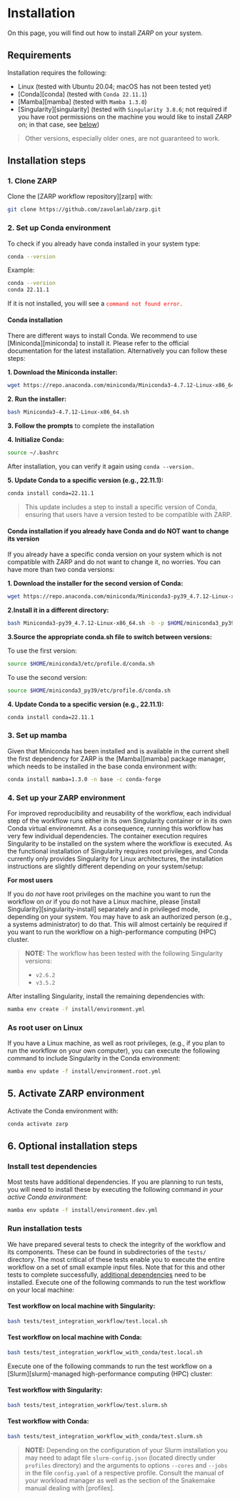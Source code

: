# Installation

On this page, you will find out how to install _ZARP_ on your system.

## Requirements

Installation requires the following:

- Linux (tested with Ubuntu 20.04; macOS has not been tested yet)
- [Conda][conda] (tested with `Conda 22.11.1`)
- [Mamba][mamba] (tested with `Mamba 1.3.0`)
- [Singularity][singularity] (tested with `Singularity 3.8.6`; not required
  if you have root permissions on the machine you would like to install _ZARP_
  on; in that case, see [below](#2-set-up-conda-environment))

> Other versions, especially older ones, are not guaranteed to work.

## Installation steps

### 1. Clone ZARP

Clone the [ZARP workflow repository][zarp] with:

```sh
git clone https://github.com/zavolanlab/zarp.git
```

### 2. Set up Conda environment

To check if you already have conda installed in your system type:

```sh
conda --version
```

Example:
```sh
conda --version
conda 22.11.1
```
If it is not installed, you will see a <code style="color: red;">command not found error.</code>

#### Conda installation

There are different ways to install Conda. We recommend to use [Miniconda][miniconda] to install it. Please refer to the official documentation for the latest installation. Alternatively you can follow these steps:

**1. Download the Miniconda installer:**

```sh
wget https://repo.anaconda.com/miniconda/Miniconda3-4.7.12-Linux-x86_64.sh
```
**2. Run the installer:**
```sh
bash Miniconda3-4.7.12-Linux-x86_64.sh
```
**3. Follow the prompts** to complete the installation

**4. Initialize Conda:**
```sh
source ~/.bashrc
```
After installation, you can verify it again using ```conda --version.```

**5. Update Conda to a specific version (e.g., 22.11.1):**
```sh
conda install conda=22.11.1
```
>This update includes a step to install a specific version of Conda, ensuring that users have a version tested to be compatible with ZARP.

#### Conda installation if you already have Conda and do NOT want to change its version

If you already have a specific conda version on your system which is not compatible with ZARP and do not want to change it, no worries. You can have more than two conda versions:

**1. Download the installer for the second version of Conda:**

```sh
wget https://repo.anaconda.com/miniconda/Miniconda3-py39_4.7.12-Linux-x86_64.sh
```
**2.Install it in a different directory:**
```sh
bash Miniconda3-py39_4.7.12-Linux-x86_64.sh -b -p $HOME/miniconda3_py39
```
**3.Source the appropriate conda.sh file to switch between versions:**

To use the first version:
```sh
source $HOME/miniconda3/etc/profile.d/conda.sh
```
To use the second version:
```sh
source $HOME/miniconda3_py39/etc/profile.d/conda.sh
```

**4. Update Conda to a specific version (e.g., 22.11.1):**
```sh
conda install conda=22.11.1
```

### 3. Set up mamba
Given that Miniconda has been installed and is available in the current shell the first dependency for ZARP is the [Mamba][mamba] package manager, which needs to be installed in the base conda environment with:
```sh
conda install mamba=1.3.0 -n base -c conda-forge
```

### 4. Set up your ZARP environment

For improved reproducibility and reusability of the workflow, each individual step of the workflow runs either in its own Singularity container or in its own Conda virtual environemnt. As a consequence, running this workflow has very few individual dependencies. The container execution requires Singularity to be installed on the system where the workflow is executed. As the functional installation of Singularity requires root privileges, and Conda currently only provides Singularity for Linux architectures, the installation instructions are slightly different depending on your system/setup:

**For most users**

If you do *not* have root privileges on the machine you want
to run the workflow on *or* if you do not have a Linux machine, please [install
Singularity][singularity-install] separately and in privileged mode, depending
on your system. You may have to ask an authorized person (e.g., a systems
administrator) to do that. This will almost certainly be required if you want
to run the workflow on a high-performance computing (HPC) cluster. 

> **NOTE:**
> The workflow has been tested with the following Singularity versions:  
>  * `v2.6.2`
>  * `v3.5.2`

After installing Singularity, install the remaining dependencies with:
```bash
mamba env create -f install/environment.yml
```

### As root user on Linux

If you have a Linux machine, as well as root privileges, (e.g., if you plan to
run the workflow on your own computer), you can execute the following command
to include Singularity in the Conda environment:

```bash
mamba env update -f install/environment.root.yml
```

## 5. Activate ZARP environment

Activate the Conda environment with:

```bash
conda activate zarp
```

## 6. Optional installation steps

### Install test dependencies

Most tests have additional dependencies. If you are planning to run tests, you
will need to install these by executing the following command _in your active
Conda environment_:

```bash
mamba env update -f install/environment.dev.yml
```

### Run installation tests

We have prepared several tests to check the integrity of the workflow and its
components. These can be found in subdirectories of the `tests/` directory. 
The most critical of these tests enable you to execute the entire workflow on a 
set of small example input files. Note that for this and other tests to complete
successfully, [additional dependencies](#installing-non-essential-dependencies) 
need to be installed. 
Execute one of the following commands to run the test workflow 
on your local machine:


#### Test workflow on local machine with **Singularity**:
```bash
bash tests/test_integration_workflow/test.local.sh
```
#### Test workflow on local machine with **Conda**:
```bash
bash tests/test_integration_workflow_with_conda/test.local.sh
```
Execute one of the following commands to run the test workflow 
on a [Slurm][slurm]-managed high-performance computing (HPC) cluster:

 #### Test workflow with **Singularity**:

```bash
bash tests/test_integration_workflow/test.slurm.sh
```

#### Test workflow with **Conda**:

```bash
bash tests/test_integration_workflow_with_conda/test.slurm.sh
```

> **NOTE:** Depending on the configuration of your Slurm installation you may
> need to adapt file `slurm-config.json` (located directly under `profiles`
> directory) and the arguments to options `--cores` and `--jobs`
> in the file `config.yaml` of a respective profile.
> Consult the manual of your workload manager as well as the section of the
> Snakemake manual dealing with [profiles].

